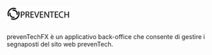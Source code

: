 # <img src="./PreventechFX/src/img/logo_nero (1).png">
prevenTechFX è un applicativo back-office che consente di gestire i segnaposti del sito web prevenTech.
